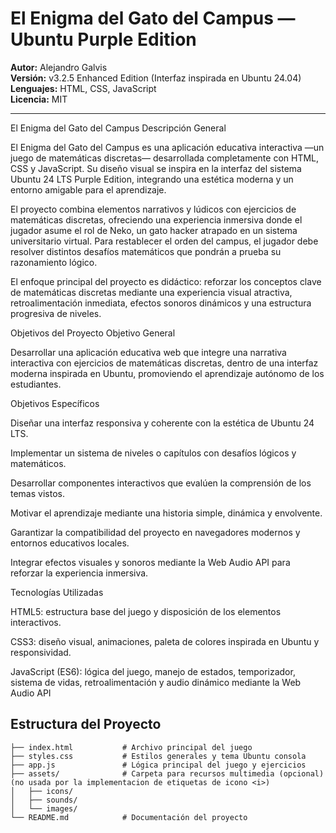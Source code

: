 # El Enigma del Gato del Campus — Ubuntu Purple Edition

**Autor:** Alejandro Galvis  
**Versión:** v3.2.5 Enhanced Edition (Interfaz inspirada en Ubuntu 24.04)  
**Lenguajes:** HTML, CSS, JavaScript  
**Licencia:** MIT  

---

El Enigma del Gato del Campus
Descripción General

El Enigma del Gato del Campus es una aplicación educativa interactiva —un juego de matemáticas discretas— desarrollada completamente con HTML, CSS y JavaScript.
Su diseño visual se inspira en la interfaz del sistema Ubuntu 24 LTS Purple Edition, integrando una estética moderna y un entorno amigable para el aprendizaje.

El proyecto combina elementos narrativos y lúdicos con ejercicios de matemáticas discretas, ofreciendo una experiencia inmersiva donde el jugador asume el rol de Neko, un gato hacker atrapado en un sistema universitario virtual.
Para restablecer el orden del campus, el jugador debe resolver distintos desafíos matemáticos que pondrán a prueba su razonamiento lógico.

El enfoque principal del proyecto es didáctico: reforzar los conceptos clave de matemáticas discretas mediante una experiencia visual atractiva, retroalimentación inmediata, efectos sonoros dinámicos y una estructura progresiva de niveles.

Objetivos del Proyecto
Objetivo General

Desarrollar una aplicación educativa web que integre una narrativa interactiva con ejercicios de matemáticas discretas, dentro de una interfaz moderna inspirada en Ubuntu, promoviendo el aprendizaje autónomo de los estudiantes.

Objetivos Específicos

Diseñar una interfaz responsiva y coherente con la estética de Ubuntu 24 LTS.

Implementar un sistema de niveles o capítulos con desafíos lógicos y matemáticos.

Desarrollar componentes interactivos que evalúen la comprensión de los temas vistos.

Motivar el aprendizaje mediante una historia simple, dinámica y envolvente.

Garantizar la compatibilidad del proyecto en navegadores modernos y entornos educativos locales.

Integrar efectos visuales y sonoros mediante la Web Audio API para reforzar la experiencia inmersiva.

Tecnologías Utilizadas

HTML5: estructura base del juego y disposición de los elementos interactivos.

CSS3: diseño visual, animaciones, paleta de colores inspirada en Ubuntu y responsividad.

JavaScript (ES6): lógica del juego, manejo de estados, temporizador, sistema de vidas, retroalimentación y audio dinámico mediante la Web Audio API

## Estructura del Proyecto

```plaintext
├── index.html           # Archivo principal del juego
├── styles.css           # Estilos generales y tema Ubuntu consola 
├── app.js               # Lógica principal del juego y ejercicios
├── assets/              # Carpeta para recursos multimedia (opcional) (no usada por la implementacion de etiquetas de icono <i>)
│   ├── icons/
│   ├── sounds/
│   └── images/
└── README.md            # Documentación del proyecto
